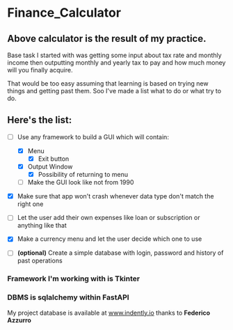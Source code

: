 # Finance_Calculator

## Above calculator is the result of my practice.
Base task I started with was getting some input about tax rate and monthly income 
then outputting monthly and yearly tax to pay and how much money will you finally acquire.

That would be too easy assuming that learning is based on trying new things and getting past them.
Soo I've made a list what to do or what try to do.

## Here's the list:

- [ ] Use any framework to build a GUI which will contain:
     - [X] Menu
          - [X] Exit button 
     - [X] Output Window
          - [X] Possibility of returning to menu
     - [ ] Make the GUI look like not from 1990

- [X] Make sure that app won't crash whenever data type don't match the right one

- [ ] Let the user add their own expenses like loan or subscription or anything like that

- [X] Make a currency menu and let the user decide which one to use

- [ ] **\(optional)** Create a simple database with login, password and history of past operations

### Framework I'm working with is Tkinter
### DBMS is sqlalchemy within FastAPI

My project database is available at www.indently.io thanks to **Federico Azzurro**